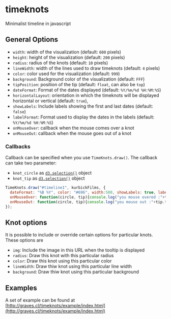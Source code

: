 timeknots
=========

Minimalist timeline in javascript


General Options
---------------

* `width`: width of the visualization (default: `600` pixels)
* `height`: height of the visualization (default: `200` pixels)
* `radius`: radius of the knots (default: `10` pixels)
* `lineWidth`: width of the lines used to draw timeknots (default: `4` pixels)
* `color`: color used for the visualization (default: `999`)
* `background`: Background color of the visualization (default: `FFF`)
* `tipPosition`: position of the tip (default: `float`, can also be `top`)
* `dateFormat`: Format of the dates displayed (default: `%Y/%m/%d %H:%M:%S`)
* `horizontalLayout`: orientation in which the timeknots will be displayed horizontal or vertical (default: `true`),
* `showLabels`: Include labels showing the first and last dates (default: `false`)
* `labelFormat`: Format used to display the dates in the labels (default: `%Y/%m/%d %H:%M:%S`)
* `onMouseOver`: callback when the mouse comes over a knot
* `onMouseOut`: callback when the mouse goes out of a knot

### Callbacks


Callback can be specified when you use `TimeKnots.draw()`. The callback can take two parameter:

* `knot_circle` as [`d3.selection()`](https://github.com/d3/d3-selection/blob/master/README.md#selection) object
* `knot_tip` as [`d3.selection()`](https://github.com/d3/d3-selection/blob/master/README.md#selection) object

```javascript
TimeKnots.draw("#timeline1", kurbickFilms, {
  dateFormat: "%B %Y", color: "#696", width:500, showLabels: true, labelFormat: "%Y", 
  onMouseOver: function(circle, tip){console.log("you mouse overed :"+tip.text())},
  onMouseOut: function(circle, tip){console.log("you mouse out :"+tip.text())}
});
```

Knot options
------------

It is possible to include or override certain options for particular knots. These options are

* `img`: Include the image in this URL when the tooltip is displayed
* `radius`: Draw this knot with this particular radius
* `color`: Draw this knot using this particular color
* `lineWidth`: Draw thiw knot using this particular line width
* `background`: Draw thiw knot using this particular background




Examples
--------

A set of example can be found at [http://graves.cl/timeknots/example/index.html](http://graves.cl/timeknots/example/index.html) 
